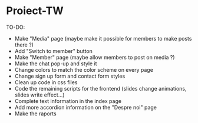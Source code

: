 # Proiect-TW

TO-DO:

- Make "Media" page (maybe make it possible for members to make posts there ?)
- Add "Switch to member" button
- Make "Member" page (maybe allow members to post on media ?)
- Make the chat pop-up and style it
- Change colors to match the color scheme on every page
- Change sign up form and contact form styles
- Clean up code in css files
- Code the remaining scripts for the frontend (slides change animations, slides write effect...)
- Complete text information in the index page
- Add more accordion information on the "Despre noi" page
- Make the raports
